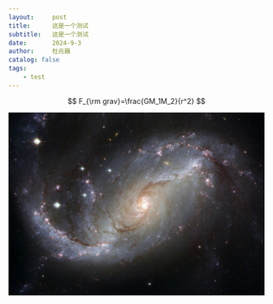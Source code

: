 ```yaml
---
layout:     post
title:      这是一个测试
subtitle:   这是一个测试
date:       2024-9-3
author:     杜兆巍
catalog: false
tags:
    - test
---
```



$$
F_{\rm grav}=\frac{GM_1M_2}{r^2}
$$

<img src="/img/post-bg-about.jpg">

